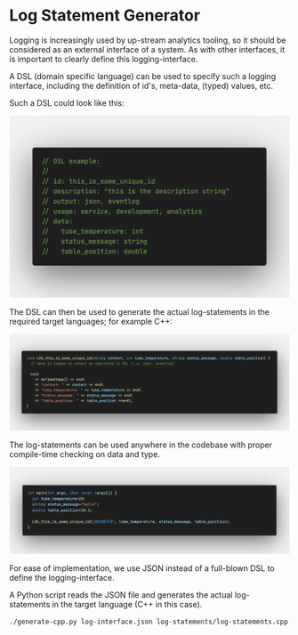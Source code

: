 # Log Statement Generator

Logging is increasingly used by up-stream analytics tooling, so it should be considered as an external interface of a system. As with other interfaces, it is important to clearly define this logging-interface.

A DSL (domain specific language) can be used to specify such a logging interface, including the definition of id's, meta-data, (typed) values, etc.

Such a DSL could look like this:

![dsl example](images/dsl.png)

The DSL can then be used to generate the actual log-statements in the required target languages;
for example C++:

![cpp example](images/generated.png)

The log-statements can be used anywhere in the codebase with proper compile-time checking on data and type.

![cpp use example](images/usage.png)

For ease of implementation, we use JSON instead of a full-blown DSL to define the logging-interface.

A Python script reads the JSON file and generates the actual log-statements in the target language (C++ in this case).

```zsh
./generate-cpp.py log-interface.json log-statements/log-statements.cpp log-statements/log-statements.h
```
